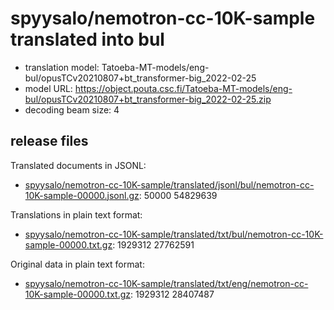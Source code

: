 # spyysalo/nemotron-cc-10K-sample translated into bul

* translation model: Tatoeba-MT-models/eng-bul/opusTCv20210807+bt_transformer-big_2022-02-25
* model URL: https://object.pouta.csc.fi/Tatoeba-MT-models/eng-bul/opusTCv20210807+bt_transformer-big_2022-02-25.zip
* decoding beam size: 4

## release files

Translated documents in JSONL:
* [spyysalo/nemotron-cc-10K-sample/translated/jsonl/bul/nemotron-cc-10K-sample-00000.jsonl.gz](https://object.pouta.csc.fi/OELLM-synthetic/spyysalo/nemotron-cc-10K-sample/translated/jsonl/bul/nemotron-cc-10K-sample-00000.jsonl.gz):   50000 54829639

Translations in plain text format:
* [spyysalo/nemotron-cc-10K-sample/translated/txt/bul/nemotron-cc-10K-sample-00000.txt.gz](https://object.pouta.csc.fi/OELLM-synthetic/spyysalo/nemotron-cc-10K-sample/translated/txt/bul/nemotron-cc-10K-sample-00000.txt.gz): 1929312 27762591

Original data in plain text format:
* [spyysalo/nemotron-cc-10K-sample/translated/txt/eng/nemotron-cc-10K-sample-00000.txt.gz](https://object.pouta.csc.fi/OELLM-synthetic/spyysalo/nemotron-cc-10K-sample/translated/txt/eng/nemotron-cc-10K-sample-00000.txt.gz): 1929312 28407487
